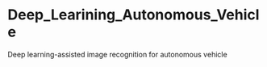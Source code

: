# Deep_Learining_Autonomous_Vehicle
Deep learning-assisted image recognition for autonomous vehicle 
